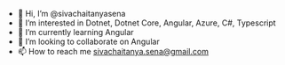 - 👋 Hi, I’m @sivachaitanyasena
- 👀 I’m interested in Dotnet, Dotnet Core, Angular, Azure, C#, Typescript
- 🌱 I’m currently learning Angular
- 💞️ I’m looking to collaborate on Angular
- 📫 How to reach me sivachaitanya.sena@gmail.com

<!---
sivachaitanyasena/sivachaitanyasena is a ✨ special ✨ repository because its `README.md` (this file) appears on your GitHub profile.
You can click the Preview link to take a look at your changes.
--->
